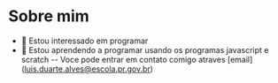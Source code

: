 # Sobre mim
- 👀 Estou interessado em programar
- 🌱 Estou aprendendo a programar usando os programas javascript e scratch
-- Voce pode entrar em contato comigo atraves [email] (luis.duarte.alves@escola.pr.gov.br)

<!---
LUIAD15/LUIAD15 is a ✨ special ✨ repository because its `README.md` (this file) appears on your GitHub profile.
You can click the Preview link to take a look at your changes.
--->
